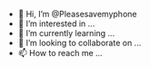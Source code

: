 - 👋 Hi, I’m @Pleasesavemyphone
- 👀 I’m interested in ...
- 🌱 I’m currently learning ...
- 💞️ I’m looking to collaborate on ...
- 📫 How to reach me ...

<!---
Pleasesavemyphone/Pleasesavemyphone is a ✨ special ✨ repository because its `README.md` (this file) appears on your GitHub profile.
You can click the Preview link to take a look at your changes.
--->
